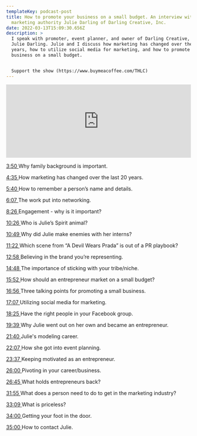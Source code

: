 ```yaml
---
templateKey: podcast-post
title: How to promote your business on a small budget. An interview with
  marketing authority Julie Darling of Darling Creative, Inc.
date: 2022-03-13T15:09:30.656Z
description: >
  I speak with promoter, event planner, and owner of Darling Creative, Inc.,
  Julie Darling. Julie and I discuss how marketing has changed over the last 20
  years, how to utilize social media for marketing, and how to promote your
  business on a small budget.


  Support the show (https://www.buymeacoffee.com/THLC)
---
```

<iframe src="https://www.buzzsprout.com/1903968/9817367-how-to-promote-your-business-on-a-small-budget-an-interview-with-marketing-authority-julie-darling-of-darling-creative-inc?client_source=small_player&iframe=true" loading="lazy" width="100%" height="200" frameborder="0" scrolling="no" title='The Holistic Life Coach , How to promote your business on a small budget. An interview with marketing authority Julie Darling of Darling Creative, Inc.'></iframe>







[3:50 ](https://www.buzzsprout.com/1903968/episodes/new#)Why family background is important.

[4:35 ](https://www.buzzsprout.com/1903968/episodes/new#)How marketing has changed over the last 20 years.

[5:40 ](https://www.buzzsprout.com/1903968/episodes/new#)How to remember a person’s name and details.

[6:07 ](https://www.buzzsprout.com/1903968/episodes/new#)The work put into networking.

[8:26 ](https://www.buzzsprout.com/1903968/episodes/new#)Engagement - why is it important?

[10:26 ](https://www.buzzsprout.com/1903968/episodes/new#)Who is Julie’s Spirit animal?

[10:49 ](https://www.buzzsprout.com/1903968/episodes/new#)Why did Julie make enemies with her interns?

[11:22 ](https://www.buzzsprout.com/1903968/episodes/new#)Which scene from “A Devil Wears Prada” is out of a PR playbook?

[12:58 ](https://www.buzzsprout.com/1903968/episodes/new#)Believing in the brand you’re representing.

[14:48 ](https://www.buzzsprout.com/1903968/episodes/new#)The importance of sticking with your tribe/niche.

[15:52 ](https://www.buzzsprout.com/1903968/episodes/new#)How should an entrepreneur market on a small budget?

[16:56 ](https://www.buzzsprout.com/1903968/episodes/new#)Three talking points for promoting a small business.

[17:07 ](https://www.buzzsprout.com/1903968/episodes/new#)Utilizing social media for marketing.

[18:25 ](https://www.buzzsprout.com/1903968/episodes/new#)Have the right people in your Facebook group.

[19:39 ](https://www.buzzsprout.com/1903968/episodes/new#)Why Julie went out on her own and became an entrepreneur.

[21:40 ](https://www.buzzsprout.com/1903968/episodes/new#)Julie's modeling career.

[22:07 ](https://www.buzzsprout.com/1903968/episodes/new#)How she got into event planning.

[23:37 ](https://www.buzzsprout.com/1903968/episodes/new#)Keeping motivated as an entrepreneur.

[26:00 ](https://www.buzzsprout.com/1903968/episodes/new#)Pivoting in your career/business.

[26:45 ](https://www.buzzsprout.com/1903968/episodes/new#)What holds entrepreneurs back?

[31:55 ](https://www.buzzsprout.com/1903968/episodes/new#)What does a person need to do to get in the marketing industry?

[33:09 ](https://www.buzzsprout.com/1903968/episodes/new#)What is priceless?

[34:00 ](https://www.buzzsprout.com/1903968/episodes/new#)Getting your foot in the door.

[35:00 ](https://www.buzzsprout.com/1903968/episodes/new#)How to contact Julie.